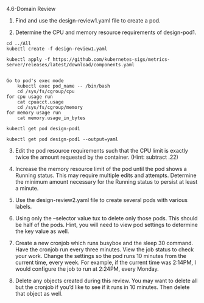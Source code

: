 4.6-Domain Review

1. Find and use the design-review1.yaml file to create a pod.



2. Determine the CPU and memory resource requirements of design-pod1.


```
cd ../All
kubectl create -f design-review1.yaml

kubectl apply -f https://github.com/kubernetes-sigs/metrics-server/releases/latest/download/components.yaml


Go to pod's exec mode 
    kubectl exec pod_name -- /bin/bash
    cd /sys/fs/cgroup/cpu 
for cpu usage run 
    cat cpuacct.usage
    cd /sys/fs/cgroup/memory 
for memory usage run 
    cat memory.usage_in_bytes

kubectl get pod design-pod1

kubectl get pod design-pod1 --output=yaml

```


3. Edit the pod resource requirements such that the CPU limit is exactly twice the amount requested by the container. (Hint: subtract .22)



4. Increase the memory resource limit of the pod until the pod shows a Running status. This may require multiple edits and attempts. Determine the minimum amount necessary for the Running status to persist at least a minute.


5. Use the design-review2.yaml file to create several pods with various labels.


6. Using only the –selector value tux to delete only those pods. This should be half of the pods. Hint, you will need to view pod settings to determine the key value as well.


7. Create a new cronjob which runs busybox and the sleep 30 command. Have the cronjob run every three minutes. View the job status to check your work. Change the settings so the pod runs 10 minutes from the current time, every week. For example, if the current time was 2:14PM, I would configure the job to run at 2:24PM, every Monday.


8. Delete any objects created during this review. You may want to delete all but the cronjob if you’d like to see if it runs in 10 minutes. Then delete that object as well.


